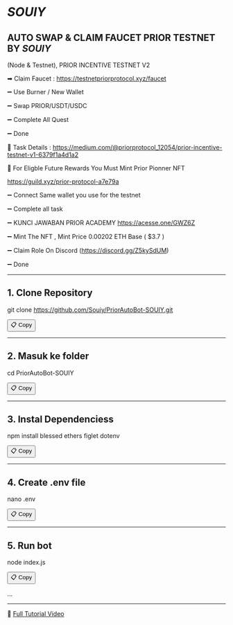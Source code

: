 # *SOUIY*
## AUTO SWAP & CLAIM FAUCET PRIOR TESTNET BY *SOUIY*

(Node & Testnet),
PRIOR INCENTIVE TESTNET V2

➡ Claim Faucet : https://testnetpriorprotocol.xyz/faucet

➖ Use Burner / New Wallet

➖ Swap PRIOR/USDT/USDC

➖ Complete All Quest

➖ Done

📖 Task Details : https://medium.com/@priorprotocol_12054/prior-incentive-testnet-v1-6379f1a4d1a2

📌 For Eligble Future Rewards You Must Mint  Prior Pionner NFT 

https://guild.xyz/prior-protocol-a7e79a

➖ Connect Same wallet you use for the testnet

➖ Complete  all task

➖ KUNCI JAWABAN PRIOR ACADEMY https://acesse.one/GWZ6Z

➖ Mint The NFT , Mint Price 0.00202 ETH Base ( $3.7 )

➖ Claim Role On Discord (https://discord.gg/Z5kySdUM)

➖ Done

---

## 1. Clone Repository
git clone https://github.com/Souiy/PriorAutoBot-SOUIY.git

<button onclick="navigator.clipboard.writeText('git clone https://github.com/Souiy/PriorAutoBot-SOUIY.git')">📋 Copy</button>

---

## 2. Masuk ke folder
cd PriorAutoBot-SOUIY

<button onclick="navigator.clipboard.writeText('cd PriorAutoBot-SOUIY')">📋 Copy</button>

---


## 3. Instal Dependenciess
npm install blessed ethers figlet dotenv 

<button onclick="navigator.clipboard.writeText('npm install blessed ethers figlet dotenv')">📋 Copy</button>

---

## 4. Create .env file
nano .env


<button onclick="navigator.clipboard.writeText('nano .env')">📋 Copy</button>

---

## 5. Run bot
node index.js

<button onclick="navigator.clipboard.writeText('node index.js')">📋 Copy</button>

...

---

🔗 [Full Tutorial Video](https://www.tiktok.com/@souiy1/video/7495429686885928210)
